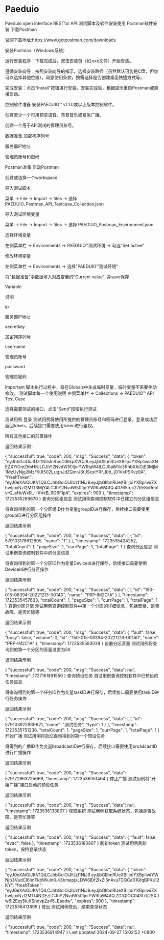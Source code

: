 # Paeduio
Paeduio open interface RESTful API
测试脚本及软件安装使用
Postman软件安装
下载Postman

官网下载地址:https://www.getpostman.com/downloads

安装Postman（Windows系统）

运行安装程序：下载完成后，双击安装包（如.exe文件）开始安装。

遵循安装向导：按照安装向导的指示，选择安装路径（虽然默认可能是C盘，但你可以选择其他位置），同意使用条款，按需选择是否创建桌面快捷方式等。

完成安装：点击“Install”按钮进行安装。安装完成后，根据提示重启Postman或直接启动。

控制软件准备
安装PAEDUIO™ v1.1.0或以上版本控制软件。

创建至少一个可用预录语音、背景音乐或紧急广播。

创建一个用于API测试的管理员账号。

数据准备
加密狗序列号

服务器IP地址

管理员账号和密码

Postman准备
启动Postman

创建或选择一个workspace

导入测试脚本

菜单 → File → Import → files → 选择 PAEDUIO_Postman_API_Testcase_Collection.json

导入测试环境变量

菜单 → File → Import → files → 选择 PAEDUIO_Postman_Environment.json

选择环境变量

左侧菜单栏 → Environments → PAEDUIO™测试环境 → 勾选"Set active"

修改环境变量

左侧菜单栏 → Environments → 选择"PAEDUIO™测试环境"

将"数据准备"中数据填入对应变量的"Current value", 并save保存

Variable

说明

ip

服务器IP地址

secretkey

加密狗序列号

username

管理员账号

password

管理员密码

Important
脚本执行过程中，将在Globals中生成临时变量，临时变量不需要手动修改。
测试脚本每一个使用说明
左侧菜单栏 → Collections → PAEDUIO™ API Test Case

选择需要测试的接口，点击"Send"按钮执行测试

测试用例
登录
测试用例将使用所提供的管理员账号和密码进行登录，登录成功后返回token，后续接口需要使用token进行鉴权。

所有其他接口的前置操作

返回结果示例：

{
    "successful": true,
    "code": 200,
    "msg": "Success",
    "data": {
        "token": "eyJhbGciOiJIUzI1NiIsInR5cCI6IkpXVCJ9.eyJjbGllbnRUeXBlIjoiYXBpIiwiaXNEZXYiOmZhbHNlLCJhY2NvdW50IjoiYWRtaW4iLCJ0aW1lc3RhbXAiOjE3MjM1MzUyNjg2MzF9.8502l_ugpJdZQmrJ6tJSxstYRf_l0d_jO1VxPSKvz0A",
        "freshToken": "eyJ0eXAiOiJKV1QiLCJhbGciOiJIUzI1NiJ9.eyJjbGllbnRUeXBlIjoiYXBpIiwiZXhwIjoxNzI2MTI3MjY4LCJhY2NvdW50IjoiYWRtaW4ifQ.40765rcc27Re8vRebIvrG_aHuWxR_--XVkB_RG6FIpA",
        "expires": 900
    },
    "timestamp": 1723535268670
}
查询分区组信息
测试用例查询控制软件中已建立的分区组信息

将查询得到的第一个分区组ID作为变量groupID进行保存，后续接口需要使用groupID进行分区组操作

返回结果示例

{
    "successful": true,
    "code": 200,
    "msg": "Success",
    "data": [
        {
            "id": 579103178612805,
            "name": "1"
        }
    ],
    "timestamp": 1723535424252,
    "totalCount": 1,
    "pageSize": 1,
    "currPage": 1,
    "totalPage": 1
}
查询分区信息
测试用例查询控制软件中的分区信息

将查询得到的第一个分区ID作为变量DeviceId进行保存，后续接口需要使用DeviceId进行分区操作

返回结果示例

{
    "successful": true,
    "code": 200,
    "msg": "Success",
    "data": [
        {
            "id": "150-015-08394-20221213-00140",
            "name": "PRP-IM2C1A"
        }
    ],
    "timestamp": 1723535457633,
    "totalCount": 1,
    "pageSize": 1,
    "currPage": 1,
    "totalPage": 1
}
查询分区详情
测试用例查询控制软件中第一个分区的详细信息，包括音量、是否故障、是否忙碌等

返回结果示例

{
    "successful": true,
    "code": 200,
    "msg": "Success",
    "data": {
        "fault": false,
        "busy": false,
        "volume": 0,
        "id": "150-015-08394-20221213-00140",
        "name": "PRP-IM2C1A"
    },
    "timestamp": 1723535583038
}
设置分区音量
测试用例将查询到的第一个分区的音量设置为50

返回结果示例

{
    "successful": true,
    "code": 200,
    "msg": "Success",
    "data": null,
    "timestamp": 1727161891550
}
查询预设任务
测试用例查询控制软件中已预设的任务信息

将查询得到的第一个任务ID作为变量taskID进行保存，后续接口需要使用taskID进行任务操作

返回结果示例

{
    "successful": true,
    "code": 200,
    "msg": "Success",
    "data": [
        {
            "id": 579103922839621,
            "name": "测试任务",
            "type": 1
        }
    ],
    "timestamp": 1723535751236,
    "totalCount": 1,
    "pageSize": 1,
    "currPage": 1,
    "totalPage": 1
}
开始广播
测试用例将启动查询得到的第一个预设任务

将得到的广播ID作为变量broadcastID进行保存，后续接口需要使用broadcastID进行广播操作

返回结果示例

{
    "successful": true,
    "code": 200,
    "msg": "Success",
    "data": 579172963225669,
    "timestamp": 1723536051464
}
停止广播
测试用例将“开始广播”接口启动的预设任务

返回结果示例

{
    "successful": true,
    "code": 200,
    "msg": "Success",
    "data": null,
    "timestamp": 1723536133807
}
获取系统
测试用例获取系统状态，包括是否故障、是否忙碌等

返回结果示例

{
    "successful": true,
    "code": 200,
    "msg": "Success",
    "data": {
        "fault": false,
        "evac": false
    },
    "timestamp": 1723536180807
}
刷新token
测试用例刷新token，保持登录状态

返回结果示例

{
    "successful": true,
    "code": 200,
    "msg": "Success",
    "data": {
        "token": "eyJ0eXAiOiJKV1QiLCJhbGciOiJIUzI1NiJ9.eyJjbGllbnRUeXBlIjoiYXBpIiwiYWNjb3VudCI6ImFkbWluIn0.43bmepjxLDW6lDf2IxZi5nAvu7DQCa61GfqBPXs12KY",
        "freshToken": "eyJ0eXAiOiJKV1QiLCJhbGciOiJIUzI1NiJ9.eyJjbGllbnRUeXBlIjoiYXBpIiwiZXhwIjoxNzI2MTI4NDEzLCJhY2NvdW50IjoiYWRtaW4ifQ.ZGfQIOC043t7k2SXJw6I2Eey5IuKSndvp2z45_Eaodw",
        "expires": 900
    },
    "timestamp": 1723536413895
}
登出
测试用例登出，结束登录状态

返回结果示例

{
    "successful": true,
    "code": 200,
    "msg": "Success",
    "data": null,
    "timestamp": 1723536914947
}
Last updated 2024-09-27 15:02:52 +0800
